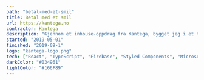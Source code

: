 ```yaml
---
path: "betal-med-et-smil"
title: Betal med et smil
url: https://kantega.no
contractor: Kantega
description: "Gjennom et inhouse-oppdrag fra Kantega, bygget jeg i et team på to en app-prototyp som fungerer til betaling via ansiktsgjenkjenning. Appen har vært stilt ut på flere konferanser, deriblant Kantegadagen 2019 og Trondheim Developer Conference."
started: "2019-05-01"
finished: "2019-09-1"
logo: "kantega-logo.png"
tech: ["React", "TypeScript", "Firebase", "Styled Components", "Microsoft Cognitive Services"]
darkColor: "#034961"
lightColor: "#166F89"
---
```

